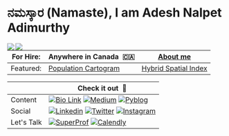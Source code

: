 # ನಮಸ್ಕಾರ (Namaste), I am Adesh Nalpet Adimurthy

<img src="https://raw.githubusercontent.com/addu390/addu390/master/languages.svg#gh-dark-mode-only" align="left">
<img src="https://raw.githubusercontent.com/addu390/addu390/master/languages.svg#gh-light-mode-only" align="left">

| For Hire: | Anywhere in Canada &nbsp;🇨🇦 | [About me](https://pyblog.xyz/about) |
|-|-|-|
| Featured: | [Population Cartogram](https://owid.github.io/cartograms/) | [Hybrid Spatial Index](https://www.pyblog.xyz/hybrid-spatial-index-conclusion) |

|   | Check it out &nbsp;🚀  |
| ------------- | ------------- |
| Content | [![Bio Link](https://img.shields.io/badge/BIOLINK-FFFFFF?style=for-the-badge&logo=Bio%20link&logoColor=black)](https://www.pyblog.xyz/links/) [![Medium](https://img.shields.io/badge/Medium-12100E?style=for-the-badge&logo=medium&logoColor=white)](https://pyblog.medium.com) [![Pyblog](https://img.shields.io/badge/PYBLOG-222222?style=for-the-badge&logo=Python&logoColor=white)](http://pyblog.xyz) |
| Social | [![Linkedin](https://img.shields.io/badge/LinkedIn-0077B5?style=for-the-badge&logo=linkedin&logoColor=white)](https://www.linkedin.com/in/adesh-nalpet-adimurthy/) [![Twitter](https://img.shields.io/badge/Twitter-1DA1F2?style=for-the-badge&logo=twitter&logoColor=white)](https://twitter.com/gooshi_addu) [![Instagram](https://img.shields.io/badge/Instagram-E4405F?style=for-the-badge&logo=instagram&logoColor=white)](https://www.instagram.com/gooshi_addu) |
| Let's Talk | [![SuperProf](https://img.shields.io/badge/SUPERPROF-ff6363?style=for-the-badge&logo=Stripe&logoColor=white)](https://www.superprof.ca/mission-make-software-development-easy-and-fun-for-everyone-topics-dsa-software-design-and-architecture-cloud-computing.html) [![Calendly](https://img.shields.io/badge/CALENDLY-006bff?style=for-the-badge&logo=Google%20Calendar&logoColor=white)](https://calendly.com/pyblog/30min) |


